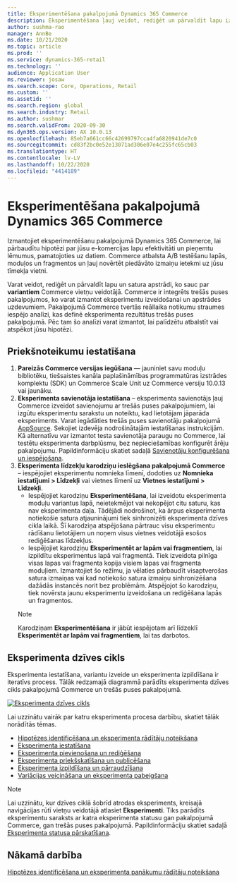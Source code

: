 ```yaml
---
title: Eksperimentēšana pakalpojumā Dynamics 365 Commerce
description: Eksperimentēšana ļauj veidot, rediģēt un pārvaldīt lapu izkārtojumu un satura apstrādi vietnes veidotājā. E-komercijas lapām un lapas entītijām ir iespējots nepārtraukts eksperimentēšanas atbalsts.
author: sushma-rao
manager: AnnBe
ms.date: 10/21/2020
ms.topic: article
ms.prod: ''
ms.service: dynamics-365-retail
ms.technology: ''
audience: Application User
ms.reviewer: josaw
ms.search.scope: Core, Operations, Retail
ms.custom: ''
ms.assetid: ''
ms.search.region: global
ms.search.industry: Retail
ms.author: sushmar
ms.search.validFrom: 2020-09-30
ms.dyn365.ops.version: AX 10.0.13
ms.openlocfilehash: 85eb7a661cc66c42699797cca4fa6820941de7c0
ms.sourcegitcommit: cd83f2bc0e52e13071ad306e07e4c255fc65cb03
ms.translationtype: HT
ms.contentlocale: lv-LV
ms.lasthandoff: 10/22/2020
ms.locfileid: "4414189"
---
```

# <a name="experimentation-in-dynamics-365-commerce"></a>Eksperimentēšana pakalpojumā Dynamics 365 Commerce
Izmantojiet eksperimentēšanu pakalpojumā Dynamics 365 Commerce, lai pārbaudītu hipotēzi par jūsu e-komercijas lapu efektivitāti un pieņemtu lēmumus, pamatojoties uz datiem. Commerce atbalsta A/B testēšanu lapās, moduļos un fragmentos un ļauj novērtēt piedāvāto izmaiņu ietekmi uz jūsu tīmekļa vietni.

Varat veidot, rediģēt un pārvaldīt lapu un satura apstrādi, ko sauc par **variantiem** Commerce vietņu veidotājā. Commerce ir integrēts trešās puses pakalpojumos, ko varat izmantot eksperimentu izveidošanai un apstrādes uzdevumiem. Pakalpojumā Commerce tvertās reāllaika notikumu straumes iespējo analīzi, kas definē eksperimenta rezultātus trešās puses pakalpojumā. Pēc tam šo analīzi varat izmantot, lai palīdzētu atbalstīt vai atspēkot jūsu hipotēzi.

## <a name="set-up-prerequisites"></a>Priekšnoteikumu iestatīšana
1. **Pareizās Commerce versijas iegūšana** — jauniniet savu moduļu bibliotēku, tiešsaistes kanāla paplašināmības programmatūras izstrādes komplektu (SDK) un Commerce Scale Unit uz Commerce versiju 10.0.13 vai jaunāku.
1. **Eksperimenta savienotāja iestatīšana** – eksperimenta savienotājs ļauj Commerce izveidot savienojumu ar trešās puses pakalpojumiem, lai izgūtu eksperimentu sarakstu un noteiktu, kad lietotājam jāparāda eksperiments. Varat iegādāties trešās puses savienotāju pakalpojumā [AppSource](https://appsource.microsoft.com). Sekojiet izdevēja nodrošinātajām iestatīšanas instrukcijām. Kā alternatīvu var izmantot testa savienotāja paraugu no Commerce, lai testētu eksperimenta darbplūsmu, bez nepieciešamības konfigurēt ārēju pakalpojumu. Papildinformāciju skatiet sadaļā [Savienotāju konfigurēšana un iespējošana](e-commerce-extensibility/connectors.md). 
1. **Eksperimenta līdzekļu karodziņu ieslēgšana pakalpojumā Commerce** – iespējojiet eksperimentu nomnieka līmenī, dodoties uz **Nomnieka iestatījumi > Līdzekļi** vai vietnes līmenī uz **Vietnes iestatījumi > Līdzekļi**.
    - Iespējojiet karodziņu **Eksperimentēšana**, lai izveidotu eksperimenta moduļu variantus lapā, neietekmējot vai nekopējot citu saturu, kas nav eksperimenta daļa. Tādējādi nodrošinot, ka ārpus eksperimenta notiekošie satura atjauninājumi tiek sinhronizēti eksperimenta dzīves cikla laikā. Šī karodziņa atspējošana pārtrauc visu eksperimentu rādīšanu lietotājiem un noņem visus vietnes veidotājā esošos rediģēšanas līdzekļus.
    - Iespējojiet karodziņu **Eksperimentēt ar lapām vai fragmentiem**, lai izpildītu eksperimentus lapā vai fragmentā. Tiek izveidota pilnīga visas lapas vai fragmenta kopija visiem lapas vai fragmenta moduļiem. Izmantojiet šo režīmu, ja vēlaties pārbaudīt visaptverošas satura izmaiņas vai kad notiekošo satura izmaiņu sinhronizēšana dažādās instancēs norit bez problēmām. Atspējojot šo karodziņu, tiek novērsta jaunu eksperimentu izveidošana un rediģēšana lapās un fragmentos.
    > [!NOTE]
    > Karodziņam **Eksperimentēšana** ir jābūt iespējotam arī līdzeklī **Eksperimentēt ar lapām vai fragmentiem**, lai tas darbotos.
    
## <a name="experimentation-lifecycle"></a>Eksperimenta dzīves cikls
Eksperimenta iestatīšana, variantu izveide un eksperimenta izpildīšana ir iteratīvs process. Tālāk redzamajā diagrammā parādīts eksperimenta dzīves cikls pakalpojumā Commerce un trešās puses pakalpojumā. 

[ ![Eksperimenta dzīves cikls](./media/experimentation_lifecycle.svg) ](./media/experimentation_lifecycle.svg#lightbox)

Lai uzzinātu vairāk par katru eksperimenta procesa darbību, skatiet tālāk norādītās tēmas.
- [Hipotēzes identificēšana un eksperimenta rādītāju noteikšana](experimentation-identify.md)
- [Eksperimenta iestatīšana](experimentation-setup.md)
- [Eksperimenta pievienošana un rediģēšana](experimentation-connect-edit.md)
- [Eksperimenta priekšskatīšana un publicēšana](experimentation-preview-publish.md)
- [Eksperimenta izpildīšana un pārraudzīšana](experimentation-run-monitor.md)
- [Variācijas veicināšana un eksperimenta pabeigšana](experimentation-review-complete.md)

> [!NOTE]
> Lai uzzinātu, kur dzīves ciklā šobrīd atrodas eksperiments, kreisajā navigācijas rūtī vietņu veidotājā atlasiet **Eksperimenti**. Tiks parādīts eksperimentu saraksts ar katra eksperimenta statusu gan pakalpojumā Commerce, gan trešās puses pakalpojumā. Papildinformāciju skatiet sadaļā [Eksperimenta statusa pārskatīšana](experimentation-status.md).

## <a name="next-step"></a>Nākamā darbība
[Hipotēzes identificēšana un eksperimenta panākumu rādītāju noteikšana](experimentation-identify.md) 
